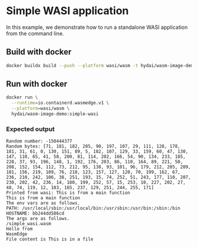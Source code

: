 # Simple WASI application

In this example, we demonstrate how to run a standalone WASI application from the command line.

## Build with docker

```bash
docker buildx build --push --platform wasi/wasm -t hydai/wasm-image-demo:simple-wasi .
```

## Run with docker

```bash
docker run \
  --runtime=io.containerd.wasmedge.v1 \
  --platform=wasi/wasm \
  hydai/wasm-image-demo:simple-wasi
```

### Expected output

```
Random number: -150444377
Random bytes: [71, 181, 182, 205, 90, 197, 107, 29, 111, 128, 178, 181, 31, 61, 0, 130, 151, 89, 5, 182, 107, 129, 33, 159, 60, 47, 130, 147, 110, 65, 41, 58, 200, 81, 114, 202, 166, 54, 90, 134, 233, 185, 228, 37, 93, 196, 148, 1, 192, 176, 203, 86, 110, 164, 89, 221, 50, 208, 152, 154, 112, 73, 212, 95, 138, 93, 101, 96, 179, 212, 205, 209, 181, 156, 219, 109, 76, 218, 123, 157, 127, 120, 70, 199, 162, 67, 236, 210, 242, 106, 38, 251, 193, 15, 74, 252, 51, 243, 177, 110, 207, 230, 202, 42, 236, 14, 180, 199, 252, 57, 15, 253, 10, 227, 202, 27, 48, 74, 119, 12, 183, 165, 237, 129, 251, 244, 255, 171]
Printed from wasi: This is from a main function
This is from a main function
The env vars are as follows.
PATH: /usr/local/sbin:/usr/local/bin:/usr/sbin:/usr/bin:/sbin:/bin
HOSTNAME: bb244dd586cd
The args are as follows.
/simple_wasi.wasm
Hello from
WasmEdge
File content is This is in a file
```
